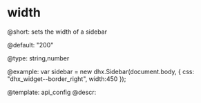 width
=============

@short: 
sets the width of a sidebar


@default:
"200"


@type: string,number

@example: 
var sidebar = new dhx.Sidebar(document.body, {
    css: "dhx_widget--border_right",
    width:450
});


@template:	api_config
@descr: 



